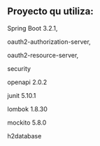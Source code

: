 ## Proyecto qu utiliza: 

Spring Boot 3.2.1, 

oauth2-authorization-server, 

oauth2-resource-server, 

security

openapi 2.0.2

junit 5.10.1

lombok  1.8.30

mockito 5.8.0

h2database
